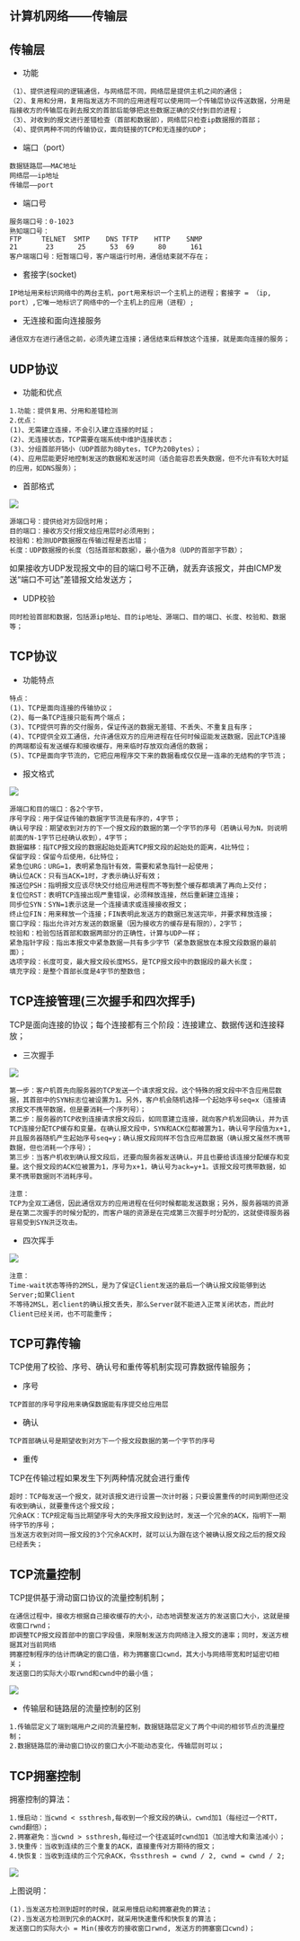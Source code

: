 ## 计算机网络——传输层

传输层
----
* 功能
```
（1）、提供进程间的逻辑通信，与网络层不同，网络层是提供主机之间的通信；
（2）、复用和分用，复用指发送方不同的应用进程可以使用同一个传输层协议传送数据，分用是指接收方的传输层在剥去报文的首部后能够把这些数据正确的交付到目的进程；
（3）、对收到的报文进行差错检查（首部和数据部），网络层只检查ip数据报的首部；
（4）、提供两种不同的传输协议，面向链接的TCP和无连接的UDP；
```

* 端口（port）
```
数据链路层——MAC地址
网络层——ip地址
传输层——port 
```

* 端口号
```
服务端口号：0-1023
熟知端口号：
FTP     TELNET  SMTP    DNS TFTP    HTTP    SNMP
21       23      25      53  69      80      161
客户端端口号：短暂端口号，客户端运行时用，通信结束就不存在；
```

* 套接字(socket)
```
IP地址用来标识网络中的两台主机，port用来标识一个主机上的进程；套接字 = （ip, port）,它唯一地标识了网络中的一个主机上的应用（进程）;
```

* 无连接和面向连接服务
```
通信双方在进行通信之前，必须先建立连接；通信结束后释放这个连接，就是面向连接的服务；
```

UDP协议
----
* 功能和优点
```
1.功能：提供复用、分用和差错检测
2.优点：
(1)、无需建立连接，不会引入建立连接的时延；
(2)、无连接状态，TCP需要在端系统中维护连接状态；
(3)、分组首部开销小（UDP首部为8Bytes，TCP为20Bytes）；
(4)、应用层能更好地控制发送的数据和发送时间（适合能容忍丢失数据，但不允许有较大时延的应用，如DNS服务）；
```

* 首部格式

![](https://github.com/zhushh/Note/blob/master/img/udp_%E6%8A%A5%E6%96%87%E7%BB%93%E6%9E%84.jpg?raw=true)
```
源端口号：提供给对方回信时用；
目的端口：接收方交付报文给应用层时必须用到；
校验和：检测UDP数据报在传输过程是否出错；
长度：UDP数据报的长度（包括首部和数据），最小值为8（UDP的首部字节数）；
```
如果接收方UDP发现报文中的目的端口号不正确，就丢弃该报文，并由ICMP发送“端口不可达”差错报文给发送方；

* UDP校验
```
同时检验首部和数据，包括源ip地址、目的ip地址、源端口、目的端口、长度、校验和、数据等；
```

TCP协议
----
* 功能特点
```
特点：
(1)、TCP是面向连接的传输协议；
(2)、每一条TCP连接只能有两个端点；
(3)、TCP提供可靠的交付服务，保证传送的数据无差错、不丢失、不重复且有序；
(4)、TCP提供全双工通信，允许通信双方的应用进程在任何时候逗能发送数据，因此TCP连接的两端都设有发送缓存和接收缓存，用来临时存放双向通信的数据；
(5)、TCP是面向字节流的，它把应用程序交下来的数据看成仅仅是一连串的无结构的字节流；
```

* 报文格式

![](https://github.com/zhushh/Note/blob/master/img/tcp_%E6%8A%A5%E6%96%87%E7%BB%93%E6%9E%84.jpg?raw=true)
```
源端口和目的端口：各2个字节，
序号字段：用于保证传输的数据字节流是有序的，4字节；
确认号字段：期望收到对方的下一个报文段的数据的第一个字节的序号（若确认号为N，则说明前面的N-1字节已经确认收到），4字节；
数据偏移：指TCP报文段的数据起始处距离TCP报文段的起始处的距离，4比特位；
保留字段：保留今后使用，6比特位；
紧急位URG：URG=1，表明紧急指针有效，需要和紧急指针一起使用；
确认位ACK：只有当ACK=1时，才表示确认好有效；
推送位PSH：指明报文应该尽快交付给应用进程而不等到整个缓存都填满了再向上交付；
复位位RST：表明TCP连接出现严重错误，必须释放连接，然后重新建立连接；
同步位SYN：SYN=1表示这是一个连接请求或连接接收报文；
终止位FIN：用来释放一个连接；FIN表明此发送方的数据已发送完毕，并要求释放连接；
窗口字段：指出允许对方发送的数据量（因为接收方的缓存是有限的），2字节；
校验和：检验包括首部和数据两部分的正确性，计算与UDP一样；
紧急指针字段：指出本报文中紧急数据一共有多少字节（紧急数据放在本报文段数据的最前面）；
选项字段：长度可变，最大报文段长度MSS，是TCP报文段中的数据段的最大长度；
填充字段：是整个首部长度是4字节的整数倍；
```

TCP连接管理(三次握手和四次挥手)
----
TCP是面向连接的协议；每个连接都有三个阶段：连接建立、数据传送和连接释放；
* 三次握手

![](https://github.com/zhushh/Note/blob/master/img/tcp_%E4%B8%89%E6%AC%A1%E6%8F%A1%E6%89%8B.jpg?raw=true)
```
第一步：客户机首先向服务器的TCP发送一个请求报文段。这个特殊的报文段中不含应用层数据，其首部中的SYN标志位被设置为1。另外，客户机会随机选择一个起始序号seq=x（连接请求报文不携带数据，但是要消耗一个序列号）；
第二步：服务器的TCP收到连接请求报文段后，如同意建立连接，就向客户机发回确认，并为该TCP连接分配TCP缓存和变量。在确认报文段中，SYN和ACK位都被置为1，确认号字段值为x+1,并且服务器随机产生起始序号seq=y；确认报文段同样不包含应用层数据（确认报文虽然不携带数据，但也消耗一个序号）；
第三步：当客户机收到确认报文段后，还要向服务器发送确认，并且也要给该连接分配缓存和变量。这个报文段的ACK位被置为1，序号为x+1，确认号为ack=y+1。该报文段可携带数据，如果不携带数据则不消耗序号。

注意：
TCP为全双工通信，因此通信双方的应用进程在任何时候都能发送数据；另外，服务器端的资源是在第二次握手的时候分配的，而客户端的资源是在完成第三次握手时分配的，这就使得服务器容易受到SYN洪泛攻击。
```

* 四次挥手

![](https://github.com/zhushh/Note/blob/master/img/tcp_%E5%9B%9B%E6%AC%A1%E6%8C%A5%E6%89%8B.jpg?raw=true)
```
注意：
Time-wait状态等待的2MSL，是为了保证Client发送的最后一个确认报文段能够到达Server;如果Client
不等待2MSL，若client的确认报文丢失，那么Server就不能进入正常关闭状态，而此时Client已经关闭，也不可能重传；
```

TCP可靠传输
----
TCP使用了校验、序号、确认号和重传等机制实现可靠数据传输服务；
* 序号
```
TCP首部的序号字段用来确保数据能有序提交给应用层
```

* 确认
```
TCP首部确认号是期望收到对方下一个报文段数据的第一个字节的序号
```

* 重传

TCP在传输过程如果发生下列两种情况就会进行重传
```
超时：TCP每发送一个报文，就对该报文进行设置一次计时器；只要设置重传的时间到期但还没有收到确认，就要重传这个报文段；
冗余ACK：TCP规定每当比期望序号大的失序报文段到达时，发送一个冗余的ACK，指明下一期待字节的序号；
当发送方收到对同一报文段的3个冗余ACK时，就可以认为跟在这个被确认报文段之后的报文段已经丢失；
```

TCP流量控制
----
TCP提供基于滑动窗口协议的流量控制机制；
```
在通信过程中，接收方根据自己接收缓存的大小，动态地调整发送方的发送窗口大小，这就是接收窗口rwnd；
即调整TCP报文段首部中的窗口字段值，来限制发送方向网络注入报文的速率；同时，发送方根据其对当前网络
拥塞控制程序的估计而确定的窗口值，称为拥塞窗口cwnd，其大小与网络带宽和时延密切相关；
发送窗口的实际大小取rwnd和cwnd中的最小值；
```
![](https://github.com/zhushh/Note/blob/master/img/tcp_%E5%88%A9%E7%94%A8%E5%8F%AF%E5%8F%98%E7%AA%97%E5%8F%A3%E8%BF%9B%E8%A1%8C%E6%B5%81%E9%87%8F%E6%8E%A7%E5%88%B6.jpg?raw=true)

* 传输层和链路层的流量控制的区别
```
1.传输层定义了端到端用户之间的流量控制，数据链路层定义了两个中间的相邻节点的流量控制；
2.数据链路层的滑动窗口协议的窗口大小不能动态变化，传输层则可以；
```

TCP拥塞控制
----
拥塞控制的算法：
```
1.慢启动：当cwnd < ssthresh,每收到一个报文段的确认，cwnd加1（每经过一个RTT，cwnd翻倍）；
2.拥塞避免：当cwnd > ssthresh,每经过一个往返延时cwnd加1（加法增大和乘法减小）；
3.快重传：当收到连续的三个重复的ACK，直接重传对方期待的报文；
4.快恢复：当收到连续的三个冗余ACK，令ssthresh = cwnd / 2, cwnd = cwnd / 2;
```
![](https://github.com/zhushh/Note/blob/master/img/tcp_%E6%8B%A5%E5%A1%9E%E6%8E%A7%E5%88%B6.jpg?raw=true)

上图说明：
```
(1).当发送方检测到超时的时侯，就采用慢启动和拥塞避免的算法；
(2).当发送方检测到冗余的ACK时，就采用快速重传和快恢复的算法；
发送窗口的实际大小 = Min(接收方的接收窗口rwnd, 发送方的拥塞窗口cwnd)；
```
